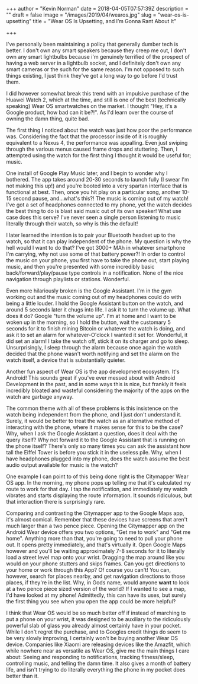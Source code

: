 +++
author = "Kevin Norman"
date = 2018-04-05T07:57:39Z
description = ""
draft = false
image = "/images/2019/04/wearos.jpg"
slug = "wear-os-is-upsetting"
title = "Wear OS Is Upsetting, and I’m Gonna Rant About It"

+++

I've personally been maintaining a policy that generally dumber tech is better. I don't own any smart speakers because they creep me out, I don't own any smart lightbulbs because i'm genuinely terrified of the prospect of having a web server in a lightbulb socket, and I definitely don't own any smart cameras or the such for the same reason. I'm not opposed to such things existing, I just think they've got a long way to go before I'd trust them.

I did however somewhat break this trend with an impulsive purchase of the Huawei Watch 2, which at the time, and still is one of the best (technically speaking) Wear OS smartwatches on the market. I thought "Hey, it's a Google product, how bad can it be?!". As I'd learn over the course of owning the damn thing, quite bad. 

The first thing I noticed about the watch was just how poor the performance was. Considering the fact that the processor inside of it is roughly equivalent to a Nexus 4, the performance was appalling. Even just swiping through the various menus caused frame drops and stuttering. Then, I attempted using the watch for the first thing I thought it would be useful for; music. 

One install of Google Play Music later, and I begin to wonder why I bothered. The app takes around 20-30 seconds to launch fully (I swear I'm not making this up!) and you're booted into a very spartan interface that is functional at best. Then, once you hit play on a particular song, another 10-15 second pause, and...what's this?! The music is coming out of my watch! I've got a set of headphones connected to my phone, yet the watch decides the best thing to do is blast said music out of its own speaker! What use case does this serve? I've never seen a single person listening to music literally through their watch, so why is this the default!

I later learned the intention is to pair your Bluetooth headset up to the watch, so that it can play independent of the phone. My question is why the hell would I want to do that? I've got 3000+ MAh in whatever smartphone I'm carrying, why not use some of that battery power?! In order to control the music on your phone, you first have to take the phone out, start playing music, and then you're presented with some incredibly basic back/forward/play/pause type controls in a notification. None of the nice navigation through playlists or stations. Wonderful.

Even more hilariously broken is the Google Assistant. I'm in the gym working out and the music coming out of my headphones could do with being a little louder. I hold the Google Assistant button on the watch, and around 5 seconds later it chugs into life. I ask it to turn the volume up. What does it do? Google "turn the volume up". I'm at home and I want to be woken up in the morning, so I hold the button, wait the customary 5 seconds for it to finish mining Bitcoin or whatever the watch is doing, and ask it to set an alarm for whatever-O'clock I wanted it set for. Wonderful, it did set an alarm! I take the watch off, stick it on its charger and go to sleep. Unsurprisingly, I sleep through the alarm because once again the watch decided that the phone wasn't worth notifying and set the alarm on the watch itself, a device that is substantially quieter. 

Another fun aspect of Wear OS is the app development ecosystem. It's Android! This sounds great if you've ever messed about with Android Development in the past, and in some ways this is nice, but frankly it feels incredibly bloated and wasteful considering the majority of the apps on the watch are garbage anyway. 

The common theme with all of these problems is this insistence on the watch being independent from the phone, and I just don't understand it. Surely, it would be better to treat the watch as an alternative method of interacting with the phone, where it makes sense for this to be the case? Why, when I ask the Google Assistant a question, does it deal with the query itself? Why not forward it to the Google Assistant that is running on the phone itself? There's only so many times you can ask the assistant how tall the Eiffel Tower is before you stick it in the useless pile. Why, when I have headphones plugged into my phone, does the watch assume the best audio output available for music is the watch?

One example I can point to of this being done right is the Citymapper Wear OS app. In the morning, my phone pops up telling me that it's calculated my route to work for that day. I tap the notification, and immediately my watch vibrates and starts displaying the route information. It sounds ridiculous, but that interaction there is surprisingly rare. 

Comparing and contrasting the Citymapper app to the Google Maps app, it's almost comical. Remember that these devices have screens that aren't much larger than a two pence piece. Opening the Citymapper app on the Android Wear device offers you two options, "Get me to work" and "Get me home". Anything more than that, you're going to need to pull your phone out. It opens pretty immediately, and that's virtually it. Open Google Maps however and you'll be waiting approximately 7-8 seconds for it to literally load a street level map onto your wrist. Dragging the map around like you would on your phone stutters and skips frames. Can you get directions to your home or work through this App? Of course you can't! You can, however, search for places nearby, and get navigation directions to those places, if they're in the list. Why, in Gods name, would anyone **want** to look at a two pence piece sized version of the world? If I wanted to see a map, I'd have looked at my phone! Admittedly, this can have its uses, but surely the first thing you see when you open the app could be more helpful?

I think that Wear OS would be so much better off if instead of marching to put a phone on your wrist, it was designed to be auxiliary to the ridiculously powerful slab of glass you already almost certainly have in your pocket. While I don't regret the purchase, and to Googles credit things do seem to be very slowly improving, I certainly won't be buying another Wear OS device. Companies like Xiaomi are releasing devices like the Amazfit, which while nowhere near as versatile as Wear OS, give me the main things I care about: Seeing and responding to notifications, tracking fitness/sleep, controlling music, and telling the damn time. It also gives a month of battery life, and isn't trying to do literally everything the phone in my pocket does better than it.
